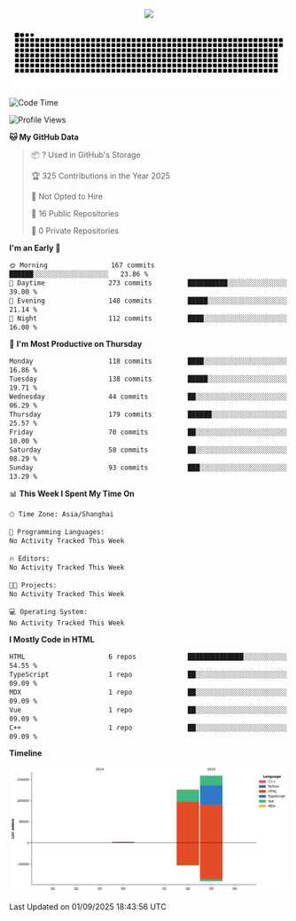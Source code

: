 <div id="header" align="center">
  <img src="https://media.giphy.com/media/du3J3cXyzhj75IOgvA/giphy.gif" width="120"/>
</div>



![](https://raw.githubusercontent.com/iocion/iocion/refs/heads/output/github-contribution-grid-snake.svg)


<!--START_SECTION:waka-->
![Code Time](http://img.shields.io/badge/Code%20Time-6%20hrs%2045%20mins-blue)

![Profile Views](http://img.shields.io/badge/Profile%20Views-0-blue)

**🐱 My GitHub Data** 

> 📦 ? Used in GitHub's Storage 
 > 
> 🏆 325 Contributions in the Year 2025
 > 
> 🚫 Not Opted to Hire
 > 
> 📜 16 Public Repositories 
 > 
> 🔑 0 Private Repositories 
 > 
**I'm an Early 🐤** 

```text
🌞 Morning                167 commits         ██████░░░░░░░░░░░░░░░░░░░   23.86 % 
🌆 Daytime                273 commits         ██████████░░░░░░░░░░░░░░░   39.00 % 
🌃 Evening                148 commits         █████░░░░░░░░░░░░░░░░░░░░   21.14 % 
🌙 Night                  112 commits         ████░░░░░░░░░░░░░░░░░░░░░   16.00 % 
```
📅 **I'm Most Productive on Thursday** 

```text
Monday                   118 commits         ████░░░░░░░░░░░░░░░░░░░░░   16.86 % 
Tuesday                  138 commits         █████░░░░░░░░░░░░░░░░░░░░   19.71 % 
Wednesday                44 commits          ██░░░░░░░░░░░░░░░░░░░░░░░   06.29 % 
Thursday                 179 commits         ██████░░░░░░░░░░░░░░░░░░░   25.57 % 
Friday                   70 commits          ██░░░░░░░░░░░░░░░░░░░░░░░   10.00 % 
Saturday                 58 commits          ██░░░░░░░░░░░░░░░░░░░░░░░   08.29 % 
Sunday                   93 commits          ███░░░░░░░░░░░░░░░░░░░░░░   13.29 % 
```


📊 **This Week I Spent My Time On** 

```text
🕑︎ Time Zone: Asia/Shanghai

💬 Programming Languages: 
No Activity Tracked This Week

🔥 Editors: 
No Activity Tracked This Week

🐱‍💻 Projects: 
No Activity Tracked This Week

💻 Operating System: 
No Activity Tracked This Week
```

**I Mostly Code in HTML** 

```text
HTML                     6 repos             ██████████████░░░░░░░░░░░   54.55 % 
TypeScript               1 repo              ██░░░░░░░░░░░░░░░░░░░░░░░   09.09 % 
MDX                      1 repo              ██░░░░░░░░░░░░░░░░░░░░░░░   09.09 % 
Vue                      1 repo              ██░░░░░░░░░░░░░░░░░░░░░░░   09.09 % 
C++                      1 repo              ██░░░░░░░░░░░░░░░░░░░░░░░   09.09 % 
```



**Timeline**

![Lines of Code chart](https://raw.githubusercontent.com/iocion/iocion/main/assets/bar_graph.png)


 Last Updated on 01/09/2025 18:43:56 UTC
<!--END_SECTION:waka-->
